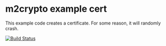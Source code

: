 m2crypto example cert
=====================

This example code creates a certificate.
For some reason, it will randomly crash.

[![Build Status](https://travis-ci.org/hufman/m2crypto_crash.svg?branch=master)](https://travis-ci.org/hufman/m2crypto_crash)
